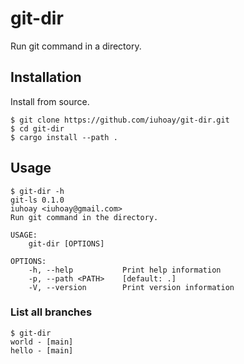 # git-dir

Run git command in a directory.

## Installation

Install from source.

```
$ git clone https://github.com/iuhoay/git-dir.git
$ cd git-dir
$ cargo install --path .
```

## Usage

```
$ git-dir -h
git-ls 0.1.0
iuhoay <iuhoay@gmail.com>
Run git command in the directory.

USAGE:
    git-dir [OPTIONS]

OPTIONS:
    -h, --help           Print help information
    -p, --path <PATH>    [default: .]
    -V, --version        Print version information
```

### List all branches

```
$ git-dir
world - [main]
hello - [main]
```
